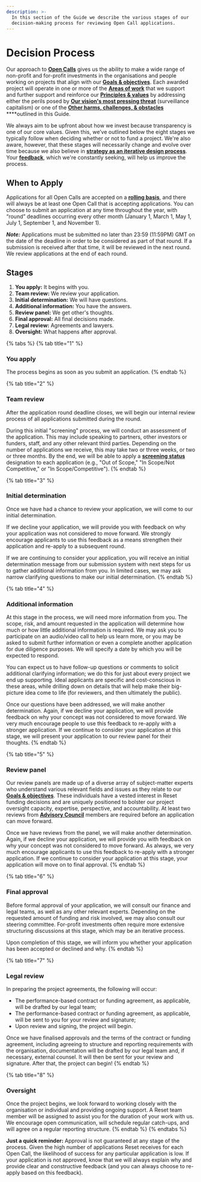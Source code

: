 ```yaml
---
description: >-
  In this section of the Guide we describe the various stages of our
  decision-making process for reviewing Open Call applications.
---
```


# Decision Process

Our approach to [**Open Calls**](https://www.reset.tech/open-calls) gives us the ability to make a wide range of non-profit and for-profit investments in the organisations and people working on projects that align with our [**Goals & objectives**](../../introduction/goals-objectives.md). Each awarded project will operate in one or more of the [**Areas of work**](https://guide.reset.tech/introduction/goals-objectives#areas-of-work) that we support and further support and reinforce our [**Principles & values**](https://app.gitbook.com/@resetnetwork/s/guide/~/drafts/-MEUvywkmho7U8UoyC9g/introduction/principles-values) by addressing either the perils posed by [**Our vision's most pressing threat**](https://guide.reset.tech/introduction/how-we-see-the-world#our-visions-most-pressing-threat) \(surveillance capitalism\) or one of the [**Other harms, challenges, & obstacles**](https://guide.reset.tech/introduction/how-we-see-the-world#other-harms-challenges-and-obstacles) ****outlined in this Guide.

We always aim to be upfront about how we invest because transparency is one of our core values. Given this, we’ve outlined below the eight stages we typically follow when deciding whether or not to fund a project. We're also aware, however, that these stages will necessarily change and evolve over time because we also believe in [**strategy as an iterative design process**](https://guide.reset.tech/introduction#strategy-as-an-iterative-design-process). Your [**feedback**](https://app.gitbook.com/@resetnetwork/s/guide/~/drafts/-MEUvywkmho7U8UoyC9g/give-us-feedback), which we're constantly seeking, will help us improve the process.

## When to Apply

Applications for all Open Calls are accepted on a [**rolling basis**](https://guide.reset.tech/for-applicants/faq#when-does-reset-accept-applications-when-are-the-deadlines), and there will always be at least one Open Call that is accepting applications. You can choose to submit an application at any time throughout the year, with “round” deadlines occurring every other month \(January 1, March 1, May 1, July 1, September 1, and November 1\). 

_**Note:**_ Applications must be submitted no later than 23:59 \(11:59PM\) GMT on the date of the deadline in order to be considered as part of that round. If a submission is received after that time, it will be reviewed in the next round. We review applications at the end of each round.

## Stages

1. **You apply:** It begins with you.
2. **Team review:** We review your application.
3. **Initial determination:** We will have questions.
4. **Additional information:** You have the answers.
5. **Review panel:** We get other's thoughts.
6. **Final approval:** All final decisions made.
7. **Legal review:** Agreements and lawyers.
8. **Oversight:** What happens after approval.

{% tabs %}
{% tab title="1" %}
### You apply

The process begins as soon as you submit an application.
{% endtab %}

{% tab title="2" %}
### Team review

After the application round deadline closes, we will begin our internal review process of all applications submitted during the round.

During this initial "screening" process, we will conduct an assessment of the application. This may include speaking to partners, other investors or funders, staff, and any other relevant third parties. Depending on the number of applications we receive, this may take two or three weeks, or two or three months. By the end, we will be able to apply a [**screening status**](https://guide.reset.tech/for-applicants/faq#what-does-it-mean-when-an-application-is-designated-as-in-scope-or-out-of-scope-and-competitive-or-not-competitive) designation to each application \(e.g., "Out of Scope," "In Scope/Not Competitive," or "In Scope/Competitive"\).
{% endtab %}

{% tab title="3" %}
### Initial determination

Once we have had a chance to review your application, we will come to our initial determination.

If we decline your application, we will provide you with feedback on why your application was not considered to move forward. We strongly encourage applicants to use this feedback as a means strengthen their application and re-apply to a subsequent round.

If we are continuing to consider your application, you will receive an initial determination message from our submission system with next steps for us to gather additional information from you. In limited cases, we may ask narrow clarifying questions to make our initial determination.
{% endtab %}

{% tab title="4" %}
### Additional information

At this stage in the process, we will need more information from you. The scope, risk, and amount requested in the application will determine how much or how little additional information is required. We may ask you to participate on an audio/video call to help us learn more, or you may be asked to submit further information or even a complete another application for due diligence purposes. We will specify a date by which you will be expected to respond.

You can expect us to have follow-up questions or comments to solicit additional clarifying information; we do this for just about every project we end up supporting. Ideal applicants are specific and cost-conscious in these areas, while drilling down on details that will help make their big-picture idea come to life \(for reviewers, and then ultimately the public\).

Once our questions have been addressed, we will make another determination. Again, if we decline your application, we will provide feedback on why your concept was not considered to move forward. We very much encourage people to use this feedback to re-apply with a stronger application. If we continue to consider your application at this stage, we will present your application to our review panel for their thoughts.
{% endtab %}

{% tab title="5" %}
### Review panel

Our review panels are made up of a diverse array of subject-matter experts who understand various relevant fields and issues as they relate to our [**Goals & objectives**](https://guide.reset.tech/introduction/goals-objectives). These individuals have a vested interest in Reset funding decisions and are uniquely positioned to bolster our project oversight capacity, expertise, perspective, and accountability. At least two reviews from [**Advisory Council**](https://www.reset.tech/people/) members are required before an application can move forward. 

Once we have reviews from the panel, we will make another determination. Again, if we decline your application, we will provide you with feedback on why your concept was not considered to move forward. As always, we very much encourage applicants to use this feedback to re-apply with a stronger application. If we continue to consider your application at this stage, your application will move on to final approval.
{% endtab %}

{% tab title="6" %}
### Final approval

Before formal approval of your application, we will consult our finance and legal teams, as well as any other relevant experts. Depending on the requested amount of funding and risk involved, we may also consult our steering committee. For-profit investments often require more extensive structuring discussions at this stage, which may be an iterative process.

Upon completion of this stage, we will inform you whether your application has been accepted or declined and why.
{% endtab %}

{% tab title="7" %}
### Legal review

In preparing the project agreements, the following will occur:

* The performance-based contract or funding agreement, as applicable, will be drafted by our legal team;
* The performance-based contract or funding agreement, as applicable, will be sent to you for your review and signature;
* Upon review and signing, the project will begin.

Once we have finalised approvals and the terms of the contract or funding agreement, including agreeing to structure and reporting requirements with the organisation, documentation will be drafted by our legal team and, if necessary, external counsel. It will then be sent for your review and signature. After that, the project can begin!
{% endtab %}

{% tab title="8" %}
### Oversight

Once the project begins, we look forward to working closely with the organisation or individual and providing ongoing support. A Reset team member will be assigned to assist you for the duration of your work with us. We encourage open communication, will schedule regular catch-ups, and will agree on a regular reporting structure.
{% endtab %}
{% endtabs %}

**Just a quick reminder:** Approval is not guaranteed at any stage of the process. Given the high number of applications Reset receives for each Open Call, the likelihood of success for any particular application is low. If your application is not approved, know that we will always explain why and provide clear and constructive feedback \(and you can always choose to re-apply based on this feedback\).



